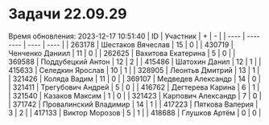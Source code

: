 # Задачи 22.09.29
Время обновления: 2023-12-17 10:51:40
| ID   | Участник | +    | -    |
| ---- | -------- | ---- | ---- |
| 263178 | Шестаков Вячеслав | 15 | 0 |
| 430719 | Ченченко Даниил | 11 | 0 |
| 262625 | Вахитова Екатерина | 5 | 0 |
| 369588 | Поддубецкий Антон | 12 | 2 |
| 415486 | Шатохин Данил | 12 | 1 |
| 415633 | Селедкин Ярослав | 10 | 1 |
| 328905 | Леонтьв Дмитрий | 13 | 1 |
| 321426 | Коляда Вадим | 11 | 0 |
| 369107 | Медведев Александр | 14 | 0 |
| 321411 | Трегубович Андрей | 5 | 0 |
| 416762 | Дегтерева Карина | 6 | 1 |
| 321540 | Казаков Максим | 1 | 0 |
| 321423 | Карпович Александр | 7 | 0 |
| 371742 | Провалинский Владимир | 14 | 1 |
| 417223 | Пяткова Валерия | 3 | 2 |
| 417133 | Виктор Морозов | 5 | 1 |
| 418688 | Глушков Артём | 0 | 0 |
